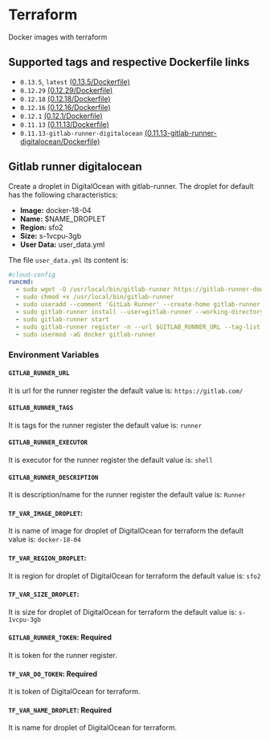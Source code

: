 # Terraform

Docker images with terraform

## Supported tags and respective Dockerfile links

- `0.13.5`, `latest` [(0.13.5/Dockerfile)](0.13.5/Dockerfile)
- `0.12.29` [(0.12.29/Dockerfile)](0.12.29/Dockerfile)
- `0.12.18` [(0.12.18/Dockerfile)](0.12.18/Dockerfile)
- `0.12.16` [(0.12.16/Dockerfile)](0.12.16/Dockerfile)
- `0.12.1` [(0.12.1/Dockerfile)](0.12.1/Dockerfile)
- `0.11.13` [(0.11.13/Dockerfile)](0.11.13/Dockerfile)
- `0.11.13-gitlab-runner-digitalocean` [(0.11.13-gitlab-runner-digitalocean/Dockerfile)](0.11.13-gitlab-runner-digitalocean/Dockerfile)

## Gitlab runner digitalocean

Create a droplet in DigitalOcean with gitlab-runner. The droplet for default has the following characteristics:

- **Image:** docker-18-04
- **Name:** \$NAME_DROPLET
- **Region:** sfo2
- **Size:** s-1vcpu-3gb
- **User Data:** user_data.yml

The file `user_data.yml` its content is:

```yml
#cloud-config
runcmd:
  - sudo wget -O /usr/local/bin/gitlab-runner https://gitlab-runner-downloads.s3.amazonaws.com/latest/binaries/gitlab-runner-linux-amd64
  - sudo chmod +x /usr/local/bin/gitlab-runner
  - sudo useradd --comment 'GitLab Runner' --create-home gitlab-runner --shell /bin/bash
  - sudo gitlab-runner install --user=gitlab-runner --working-directory=/home/gitlab-runner
  - sudo gitlab-runner start
  - sudo gitlab-runner register -n --url $GITLAB_RUNNER_URL --tag-list "$GITLAB_RUNNER_TAGS" --registration-token $GITLAB_RUNNER_TOKEN --executor $GITLAB_RUNNER_EXECUTOR --description "$GITLAB_RUNNER_DESCRIPTION"
  - sudo usermod -aG docker gitlab-runner
```

### Environment Variables

#### `GITLAB_RUNNER_URL`

It is url for the runner register the default value is: `https://gitlab.com/`

#### `GITLAB_RUNNER_TAGS`

It is tags for the runner register the default value is: `runner`

#### `GITLAB_RUNNER_EXECUTOR`

It is executor for the runner register the default value is: `shell`

#### `GITLAB_RUNNER_DESCRIPTION`

It is description/name for the runner register the default value is: `Runner`

#### `TF_VAR_IMAGE_DROPLET`:

It is name of image for droplet of DigitalOcean for terraform the default value is: `docker-18-04`

#### `TF_VAR_REGION_DROPLET`:

It is region for droplet of DigitalOcean for terraform the default value is: `sfo2`

#### `TF_VAR_SIZE_DROPLET`:

It is size for droplet of DigitalOcean for terraform the default value is: `s-1vcpu-3gb`

#### `GITLAB_RUNNER_TOKEN`: Required

It is token for the runner register.

#### `TF_VAR_DO_TOKEN`: Required

It is token of DigitalOcean for terraform.

#### `TF_VAR_NAME_DROPLET`: Required

It is name for droplet of DigitalOcean for terraform.
